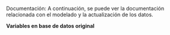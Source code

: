 
Documentación: A continuación, se puede ver la documentación relacionada con el modelado y la actualización de los datos.

**Variables en base de datos original**
